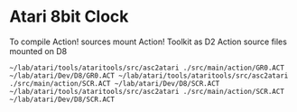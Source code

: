# Atari 8bit Clock

To compile Action! sources mount Action! Toolkit as D2
Action source files mounted on D8


`~/lab/atari/tools/ataritools/src/asc2atari ./src/main/action/GR0.ACT ~/lab/atari/Dev/D8/GR0.ACT
~/lab/atari/tools/ataritools/src/asc2atari ./src/main/action/SCR.ACT ~/lab/atari/Dev/D8/SCR.ACT
~/lab/atari/tools/ataritools/src/asc2atari ./src/main/action/SCR.ACT ~/lab/atari/Dev/D8/SCR.ACT`

